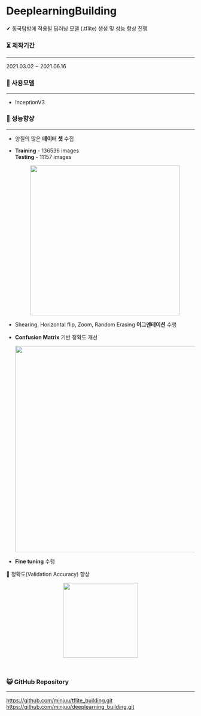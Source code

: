 # DeeplearningBuilding


✔ 동국탐방에 적용될 딥러닝 모델 (.tflite) 생성 및 성능 향상 진행<br>



### ⏳ 제작기간

------

2021.03.02 ~ 2021.06.16<br>




### 💫 사용모델

------

- InceptionV3


### 🥇 성능향샹

------

- 양질의 많은 **데이터 셋** 수집
- **Training** - 136536 images <br>
  **Testing** - 11157 images
  
    <p style="text-align: center;">
    <img src="https://user-images.githubusercontent.com/57933061/125451044-04712e0d-f62e-41db-80ae-ded27b01e7e4.png" width="400" float = "center">
  </p>

- Shearing, Horizontal flip, Zoom, Random Erasing **어그멘테이션** 수행


- **Confusion Matrix** 기반 정확도 개선
  <p style="text-align: center;">
    <img src="https://user-images.githubusercontent.com/57933061/125451792-e3b4aeea-1603-42f3-9b71-57c39384a1b1.png" width="550" float = "center">
  </p>


- **Fine tuning** 수행
  
   
🔴 정확도(Validation Accuracy) 향상 <br>
<p style="text-align: center;">
    <img src="https://user-images.githubusercontent.com/57933061/125456917-154ac86e-a883-4ec7-a6d7-bbfa2db2ab72.png" width="200" float = "center">
  </p><br>

  




### 😺 GitHub Repository

------

https://github.com/minjuu/tflite_building.git<br>
https://github.com/minjuu/deeplearning_building.git






